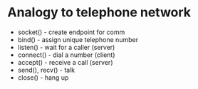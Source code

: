 # Analogy to telephone network

- socket() - create endpoint for comm
- bind() - assign unique telephone number
- listen() - wait for a caller (server)
- connect() - dial a number (client)
- accept() - receive a call (server)
- send(), recv() - talk
- close() - hang up